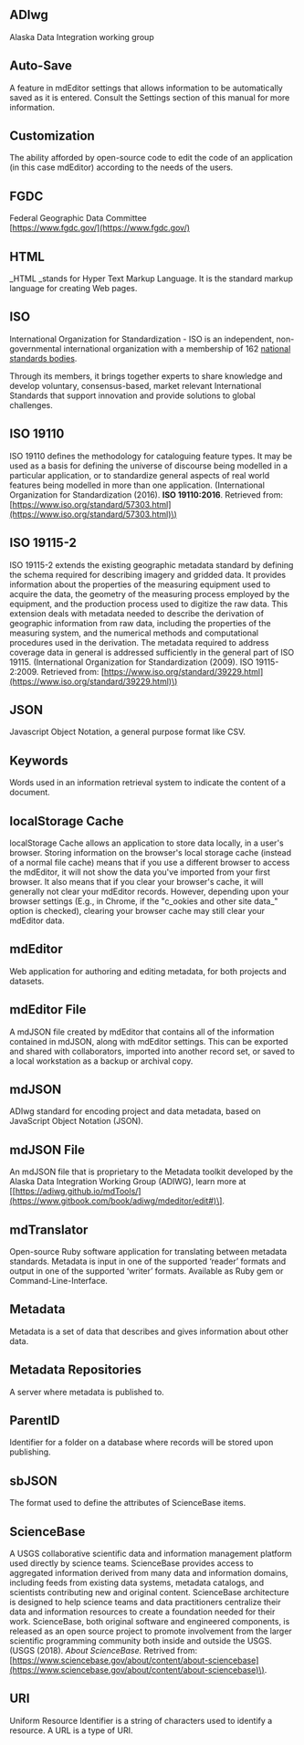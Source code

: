 ## 

## ADIwg

Alaska Data Integration working group

## Auto-Save

A feature in mdEditor settings that allows information to be automatically saved as it is entered. Consult the Settings section of this manual for more information.

## Customization

The ability afforded by open-source code to edit the code of an application \(in this case mdEditor\) according to the needs of the users.

## FGDC

Federal Geographic Data Committee  
[https://www.fgdc.gov/](https://www.fgdc.gov/)

## HTML

\_HTML \_stands for Hyper Text Markup Language. It is the standard markup language for creating Web pages.

## ISO

International Organization for Standardization - ISO is an independent, non-governmental international organization with a membership of 162 [national standards bodies](https://www.iso.org/members.html).

Through its members, it brings together experts to share knowledge and develop voluntary, consensus-based, market relevant International Standards that support innovation and provide solutions to global challenges.

## ISO 19110

ISO 19110 defines the methodology for cataloguing feature types. It may be used as a basis for defining the universe of discourse being modelled in a particular application, or to standardize general aspects of real world features being modelled in more than one application. \(International Organization for Standardization \(2016\). **ISO 19110:2016**. Retrieved from: [https://www.iso.org/standard/57303.html](https://www.iso.org/standard/57303.html)\)

## ISO 19115-2

ISO 19115-2 extends the existing geographic metadata standard by defining the schema required for describing imagery and gridded data. It provides information about the properties of the measuring equipment used to acquire the data, the geometry of the measuring process employed by the equipment, and the production process used to digitize the raw data. This extension deals with metadata needed to describe the derivation of geographic information from raw data, including the properties of the measuring system, and the numerical methods and computational procedures used in the derivation. The metadata required to address coverage data in general is addressed sufficiently in the general part of ISO 19115.  \(International Organization for Standardization \(2009\). ISO 19115-2:2009. Retrieved from: [https://www.iso.org/standard/39229.html](https://www.iso.org/standard/39229.html)\)

## JSON

Javascript Object Notation, a general purpose format like CSV.

## Keywords

Words used in an information retrieval system to indicate the content of a document.

## localStorage Cache

localStorage Cache allows an application to store data locally, in a user's browser. Storing information on the browser's local storage cache \(instead of a normal file cache\) means that if you use a different browser to access the mdEditor, it will not show the data you've imported from your first browser. It also means that if you clear your browser's cache, it will generally not clear your mdEditor records. However, depending upon your browser settings \(E.g., in Chrome, if the "c_ookies and other site data_" option is checked\), clearing your browser cache may still clear your mdEditor data.

## mdEditor 

Web application for authoring and editing metadata, for both projects and datasets.

## mdEditor File

A mdJSON file created by mdEditor that contains all of the information contained in mdJSON, along with mdEditor settings. This can be exported and shared with collaborators, imported into another record set, or saved to a local workstation as a backup or archival copy.

## mdJSON

ADIwg standard for encoding project and data metadata, based on JavaScript Object Notation \(JSON\).

## mdJSON File

An mdJSON file that is proprietary to the Metadata toolkit developed by the Alaska Data Integration Working Group \(ADIWG\), learn more at \[[https://adiwg.github.io/mdTools/](https://www.gitbook.com/book/adiwg/mdeditor/edit#)\].

## mdTranslator

Open-source Ruby software application for translating between metadata standards. Metadata is input in one of the supported ‘reader’ formats and output in one of the supported ‘writer’ formats. Available as Ruby gem or Command-Line-Interface.

## Metadata

Metadata is a set of data that describes and gives information about other data.

## Metadata Repositories

A server where metadata is published to.

## ParentID

Identifier for a folder on a database where records will be stored upon publishing.

## sbJSON

The format used to define the attributes of ScienceBase items.

## ScienceBase

A USGS collaborative scientific data and information management platform used directly by science teams. ScienceBase provides access to aggregated information derived from many data and information domains, including feeds from existing data systems, metadata catalogs, and scientists contributing new and original content. ScienceBase architecture is designed to help science teams and data practitioners centralize their data and information resources to create a foundation needed for their work. ScienceBase, both original software and engineered components, is released as an open source project to promote involvement from the larger scientific programming community both inside and outside the USGS. \(USGS \(2018\). _About ScienceBase._ Retrived from: [https://www.sciencebase.gov/about/content/about-sciencebase](https://www.sciencebase.gov/about/content/about-sciencebase)\).

## URI

Uniform Resource Identifier is a string of characters used to identify a resource. A URL is a type of URI.

